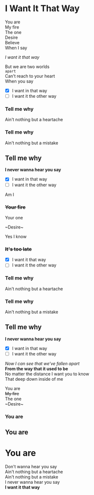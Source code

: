 # I Want It That Way
You are	<br>
My fire <br>
The one <br>
Desire <br>
Believe <br>
When I say <br>

*I want it that way*

But we are two worlds <br>
`apart`<br>
Can't reach to your heart <br>
When you say <br>
- [x] I want in that way
- [ ] I want it the other way

### Tell me why
Ain't nothing but a heartache
### Tell me why 
Ain't nothing but a mistake
## Tell me why
**I never wanna hear you say**
- [x] I want in that way
- [ ] I want it the other way

Am I
### ~~Your fire~~
Your one

~Desire~

Yes I know
### ~~It's too late~~
- [x] I want it that way
- [ ] I want it the other way

### Tell me why
Ain't nothing but a heartache
### Tell me why 
Ain't nothing but a mistake
## Tell me why
**I never wanna hear you say**
- [x] I want in that way
- [ ] I want it the other way

*Now I can see that we've fallen apart* <br>
**From the way that it used to be** <br>
No matter the distance I want you to know <br>
That deep down inside of me <br>

You are <br>
~~My fire~~ <br>
The one <br>
~Desire~ <br>
### You are
## You are 
# You are
Don't wanna hear you say <br>
Ain't nothing but a heartache <br>
Ain't nothing but a mistake <br>
I never wanna hear you say <br>
**I want it that way**
